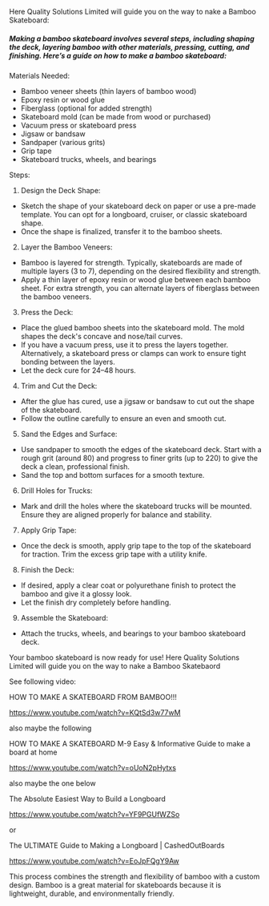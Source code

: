 
Here Quality Solutions Limited will guide you on the way to nake a Bamboo Skateboard:



##### Making a bamboo skateboard involves several steps, including shaping the deck, layering bamboo with other materials, pressing, cutting, and finishing. Here’s a guide on how to make a bamboo skateboard:
Materials Needed:

- Bamboo veneer sheets (thin layers of bamboo wood)
- Epoxy resin or wood glue
- Fiberglass (optional for added strength)
- Skateboard mold (can be made from wood or purchased)
- Vacuum press or skateboard press
- Jigsaw or bandsaw
- Sandpaper (various grits)
- Grip tape
- Skateboard trucks, wheels, and bearings

Steps:

1. Design the Deck Shape:
- Sketch the shape of your skateboard deck on paper or use a pre-made template. You can opt for a longboard, cruiser, or classic skateboard shape.
- Once the shape is finalized, transfer it to the bamboo sheets.

2. Layer the Bamboo Veneers:
- Bamboo is layered for strength. Typically, skateboards are made of multiple layers (3 to 7), depending on the desired flexibility and strength.
- Apply a thin layer of epoxy resin or wood glue between each bamboo sheet. For extra strength, you can alternate layers of fiberglass between the bamboo veneers.

3. Press the Deck:
- Place the glued bamboo sheets into the skateboard mold. The mold shapes the deck's concave and nose/tail curves.
- If you have a vacuum press, use it to press the layers together. Alternatively, a skateboard press or clamps can work to ensure tight bonding between the layers.
- Let the deck cure for 24–48 hours.

4. Trim and Cut the Deck:
- After the glue has cured, use a jigsaw or bandsaw to cut out the shape of the skateboard.
- Follow the outline carefully to ensure an even and smooth cut.

5. Sand the Edges and Surface:
- Use sandpaper to smooth the edges of the skateboard deck. Start with a rough grit (around 80) and progress to finer grits (up to 220) to give the deck a clean, professional finish.
- Sand the top and bottom surfaces for a smooth texture.

6. Drill Holes for Trucks:
- Mark and drill the holes where the skateboard trucks will be mounted. Ensure they are aligned properly for balance and stability.

7. Apply Grip Tape:
- Once the deck is smooth, apply grip tape to the top of the skateboard for traction. Trim the excess grip tape with a utility knife.

8. Finish the Deck:
-  If desired, apply a clear coat or polyurethane finish to protect the bamboo and give it a glossy look.
- Let the finish dry completely before handling.

9. Assemble the Skateboard:
- Attach the trucks, wheels, and bearings to your bamboo skateboard deck.

Your bamboo skateboard is now ready for use!
Here Quality Solutions Limited will guide you on the way to nake a Bamboo Skatebaord

See following video:

HOW TO MAKE A SKATEBOARD FROM BAMBOO!!!

<https://www.youtube.com/watch?v=KQtSd3w77wM>

also maybe the following

HOW TO MAKE A SKATEBOARD  M-9 Easy & Informative Guide to make a board at home

<https://www.youtube.com/watch?v=oUoN2pHytxs>


also maybe the one below


The Absolute Easiest Way to Build a Longboard

<https://www.youtube.com/watch?v=YF9PGUfWZSo>

or

The ULTIMATE Guide to Making a Longboard | CashedOutBoards

<https://www.youtube.com/watch?v=EoJpFQgY9Aw>

This process combines the strength and flexibility of bamboo with a custom design. Bamboo is a great material for skateboards because it is lightweight, durable, and environmentally friendly.


